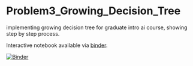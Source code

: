 # Problem3_Growing_Decision_Tree
implementing growing decision tree for graduate intro ai course, showing step by step process.

Interactive notebook available via [ binder](https://mybinder.org/v2/gh/Kodyak/Problem3_Growing_Decision_Tree/master
).

[![Binder](https://mybinder.org/badge.svg)](https://mybinder.org/v2/gh/Kodyak/Problem3_Growing_Decision_Tree/master)
